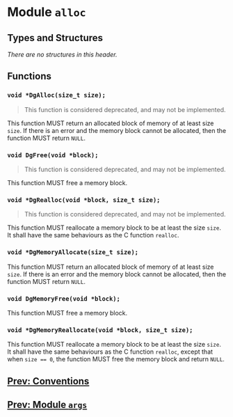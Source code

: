 # Module `alloc`

## Types and Structures

*There are no structures in this header.*

## Functions

### `void *DgAlloc(size_t size);`

> This function is considered deprecated, and may not be implemented.

This function MUST return an allocated block of memory of at least size `size`. If there is an error and the memory block cannot be allocated, then the function MUST return `NULL`.

### `void DgFree(void *block);`

> This function is considered deprecated, and may not be implemented.

This function MUST free a memory block.

### `void *DgRealloc(void *block, size_t size);`

> This function is considered deprecated, and may not be implemented.

This function MUST reallocate a memory block to be at least the size `size`. It shall have the same behaviours as the C function `realloc`.

### `void *DgMemoryAllocate(size_t size);`

This function MUST return an allocated block of memory of at least size `size`. If there is an error and the memory block cannot be allocated, then the function MUST return `NULL`.

### `void DgMemoryFree(void *block);`

This function MUST free a memory block.

### `void *DgMemoryReallocate(void *block, size_t size);`

This function MUST reallocate a memory block to be at least the size `size`. It shall have the same behaviours as the C function `realloc`, except that when `size == 0`, the function MUST free the memory block and return `NULL`.

## [Prev: Conventions](conventions.md)
## [Prev: Module `args`](args.md)
